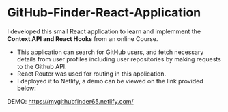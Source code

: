 # GitHub-Finder-React-Application

I developed this small React application to learn and implemment the **Context API and React Hooks** from an online Course. 
- This application can search for GitHub users, and fetch necessary details from user profiles including user repositories by making requests to the Github API. 
- React Router was used for routing in this application. 
- I deployed it to Netlify, a demo can be viewed on the link provided below:

DEMO: https://mygithubfinder65.netlify.com/
